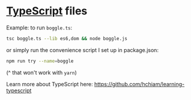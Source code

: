 # [TypeScript](https://github.com/hchiam/learning-typescript) files

Example: to run `boggle.ts`:

```bash
tsc boggle.ts --lib es6,dom && node boggle.js
```

or simply run the convenience script I set up in package.json:

```bash
npm run try --name=boggle
```

(^ that won't work with `yarn`)

Learn more about TypeScript here: <https://github.com/hchiam/learning-typescript>
